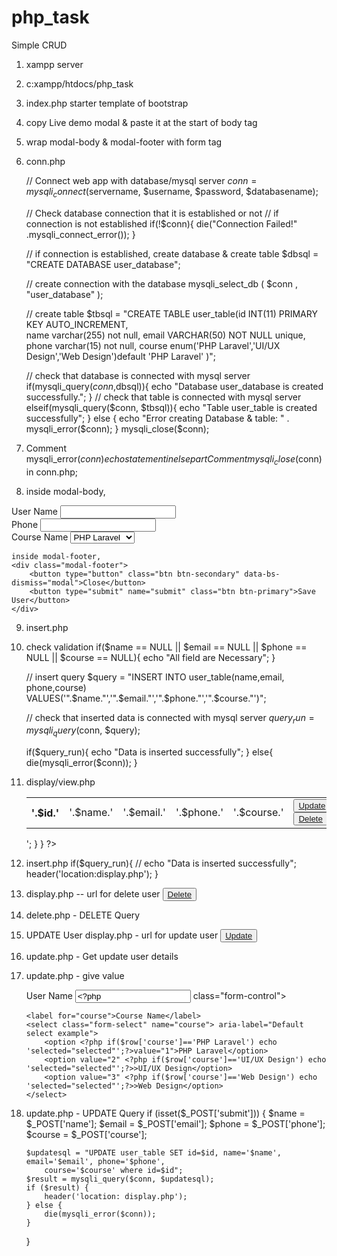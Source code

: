 # php_task
Simple CRUD

1. xampp server
2. c:xampp/htdocs/php_task
3. index.php
   starter template of bootstrap
4. copy Live demo modal & paste it at the start of body tag
5. wrap modal-body & modal-footer with form tag
6. conn.php
	<?php
		$servername = "localhost";
		$username = "root";
		$password="";
		$databasename="";
	?>
	
	// Connect web app with database/mysql server
    $conn = mysqli_connect($servername, $username, $password, $databasename);
	
	// Check database connection that it is established or not
    // if connection is not established
    if(!$conn){
        die("Connection Failed!" .mysqli_connect_error());
    }
	
	
	// if connection is established, create database & create table
    $dbsql = "CREATE DATABASE user_database";
	
	// create connection with the database
    mysqli_select_db ( $conn , "user_database" );
	
	// create table
     $tbsql = "CREATE TABLE user_table(id INT(11) PRIMARY KEY AUTO_INCREMENT,  
	 name varchar(255) not null, email VARCHAR(50) NOT NULL unique, phone varchar(15) not null, 
	 course enum('PHP Laravel','UI/UX Design','Web Design')default 'PHP Laravel' )";
			  
	// check that database is connected with mysql server
    if(mysqli_query($conn,$dbsql)){
        echo "Database user_database is created successfully.";
    }
	// check that table is connected with mysql server
	elseif(mysqli_query($conn, $tbsql)){
		echo "Table user_table is created successfully";
	}
	else {
 		echo "Error creating Database & table: " . mysqli_error($conn);
 	}
	mysqli_close($conn);
	
7. Comment mysqli_error($conn) echo statement in else part Comment mysqli_close($conn) in conn.php;

8. inside modal-body,
<form action="insert.php" method="post">
	<div class="mb-3">
		<label for="name">User Name</label>
		<input type="text" name="name" class="form-control">
	</div>
	<div class="mb-3">
		<label for="phone">Phone</label>
		<input type="text" name="phone" class="form-control">
	</div>
	<div class="mb-3">
		<label for="course">Course Name</label>
		<select class="form-select" name="course" aria-label="Default select example">
			<option selected value="1">PHP Laravel</option>
			<option value="2">UI/UX Design</option>
			<option value="3">Web Design</option>
		</select>
	</div>
	
	inside modal-footer,
	<div class="modal-footer">
		<button type="button" class="btn btn-secondary" data-bs-dismiss="modal">Close</button>
		<button type="submit" name="submit" class="btn btn-primary">Save User</button>
	</div>
</form>

9. insert.php
	<?php
		include('conn.php');

		if(isset($_POST['submit'])){
			$name = $_POST['name'];
			$email = $_POST['email'];
			$phone = $_POST['phone'];
			$course = $_POST['course'];
		};

	?>
	
10. check validation
	if($name == NULL || $email == NULL || $phone == NULL || $course == NULL){
		echo "All field are Necessary";
	}
	
	// insert query
	$query = "INSERT INTO user_table(name,email,	phone,course) VALUES('".$name."','".$email."','".$phone."','".$course."')";
	
	// check that inserted data is connected with mysql server
	$query_run = mysqli_query($conn, $query);
	
	if($query_run){
		echo "Data is inserted successfully";
	}
	else{
		die(mysqli_error($conn));
	}
			  
11. display/view.php
	<?php

		include('conn.php');
		$dpsql = "SELECT * FROM user_table";
		$result=mysqli_query($conn, $dpsql);
		if($result){
			while($row = mysqli_fetch_assoc($result);){
				$id = $row['id'];
				$name = $row['name'];
				$email = $row['email'];
				$phone = $row['phone'];
				$course = $row['course'];
				echo 
				'<div>
					<table class="table  m-5 text-center">
						<tr>
							<th>'.$id.'</th>
							<td>'.$name.'</td>
							<td>'.$email.'</td>
							<td>'.$phone.'</td>
							<td>'.$course.'</td>
							<td>
								<button class="btn btn-primary"><a href="" class="text-light text-decoration-none">Update</a></button>
								<button class="btn btn-danger"><a href="" class="text-light text-decoration-none">Delete</a></button>
							</td>
						</tr>
					</table>
				</div>';
			}

		}
	?>
	
13. insert.php
	if($query_run){
		// echo "Data is inserted successfully";
		header('location:display.php');
	}
	
14. display.php --  url for delete user
	<button class="btn btn-danger">
		<a href="delete.php?deleteid='.$id.'" class="text-light text-decoration-none">Delete</a>
	</button>

15. delete.php - DELETE Query
	<?php
		include('conn.php');
		if(isset($_GET['deleteid'])){
			echo$id=$_GET['deleteid'];exit;
		}
		
		$deletesql = "DELETE FROM user_table where id=$id";
        $result=mysqli_query($conn,$deletesql);
        if($result){
            header('location: display.php');
        }
        else{
            die(mysqli_error($conn));
        }
	?>
	
16. UPDATE User
	display.php - url for update user
	<button class="btn btn-primary">
		<a href="update.php?updateid='.$id.'" class="text-light text-decoration-none">Update</a>
	</button>
	

17. update.php - Get update user details
	<?php
		include('conn.php');
		$id = $_GET['updateid'];
		$sql = "SELECT * FROM user_table where id=$id";
		$result = mysqli_query($conn, $sql);
		$row = mysqli_fetch_assoc($result);
		$name = $row['name'];
		$email = $row['email'];
		$phone = $row['phone'];
		$course = $row['course'];
	?>
	
18. update.php - give value
	<form method="post">
		<label for="name">User Name</label>
		<input type="text" name="name" value=<?php echo $name ?> class="form-control">
		
		<label for="course">Course Name</label>
		<select class="form-select" name="course"> aria-label="Default select example">
			<option <?php if($row['course']=='PHP Laravel') echo 'selected="selected"';?>value="1">PHP Laravel</option>
			<option value="2" <?php if($row['course']=='UI/UX Design') echo 'selected="selected"';?>>UI/UX Design</option>
			<option value="3" <?php if($row['course']=='Web Design') echo 'selected="selected"';?>>Web Design</option>
		</select>
	</form>
	
19. update.php - UPDATE Query
	if (isset($_POST['submit'])) {
		$name = $_POST['name'];
		$email = $_POST['email'];
		$phone = $_POST['phone'];
		$course = $_POST['course'];

		$updatesql = "UPDATE user_table SET id=$id, name='$name', email='$email', phone='$phone', 
			course='$course' where id=$id";
		$result = mysqli_query($conn, $updatesql);
		if ($result) {
			header('location: display.php');
		} else {
			die(mysqli_error($conn));
		}
	}
